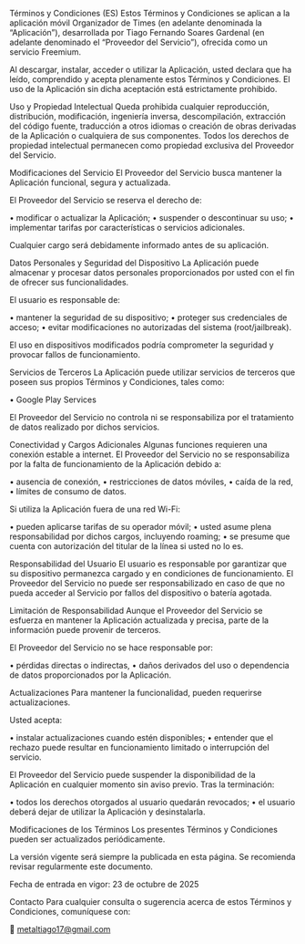 

Términos y Condiciones (ES)
Estos Términos y Condiciones se aplican a la aplicación móvil Organizador de Times (en adelante denominada la “Aplicación”), desarrollada por Tiago Fernando Soares Gardenal (en adelante denominado el “Proveedor del Servicio”), ofrecida como un servicio Freemium.

Al descargar, instalar, acceder o utilizar la Aplicación, usted declara que ha leído, comprendido y acepta plenamente estos Términos y Condiciones. El uso de la Aplicación sin dicha aceptación está estrictamente prohibido.

Uso y Propiedad Intelectual
Queda prohibida cualquier reproducción, distribución, modificación, ingeniería inversa, descompilación, extracción del código fuente, traducción a otros idiomas o creación de obras derivadas de la Aplicación o cualquiera de sus componentes.
Todos los derechos de propiedad intelectual permanecen como propiedad exclusiva del Proveedor del Servicio.

Modificaciones del Servicio
El Proveedor del Servicio busca mantener la Aplicación funcional, segura y actualizada.

El Proveedor del Servicio se reserva el derecho de:

• modificar o actualizar la Aplicación;
• suspender o descontinuar su uso;
• implementar tarifas por características o servicios adicionales.

Cualquier cargo será debidamente informado antes de su aplicación.

Datos Personales y Seguridad del Dispositivo
La Aplicación puede almacenar y procesar datos personales proporcionados por usted con el fin de ofrecer sus funcionalidades.

El usuario es responsable de:

• mantener la seguridad de su dispositivo;
• proteger sus credenciales de acceso;
• evitar modificaciones no autorizadas del sistema (root/jailbreak).

El uso en dispositivos modificados podría comprometer la seguridad y provocar fallos de funcionamiento.

Servicios de Terceros
La Aplicación puede utilizar servicios de terceros que poseen sus propios Términos y Condiciones, tales como:

• Google Play Services

El Proveedor del Servicio no controla ni se responsabiliza por el tratamiento de datos realizado por dichos servicios.

Conectividad y Cargos Adicionales
Algunas funciones requieren una conexión estable a internet.
El Proveedor del Servicio no se responsabiliza por la falta de funcionamiento de la Aplicación debido a:

• ausencia de conexión,
• restricciones de datos móviles,
• caída de la red,
• límites de consumo de datos.

Si utiliza la Aplicación fuera de una red Wi-Fi:

• pueden aplicarse tarifas de su operador móvil;
• usted asume plena responsabilidad por dichos cargos, incluyendo roaming;
• se presume que cuenta con autorización del titular de la línea si usted no lo es.

Responsabilidad del Usuario
El usuario es responsable por garantizar que su dispositivo permanezca cargado y en condiciones de funcionamiento.
El Proveedor del Servicio no puede ser responsabilizado en caso de que no pueda acceder al Servicio por fallos del dispositivo o batería agotada.

Limitación de Responsabilidad
Aunque el Proveedor del Servicio se esfuerza en mantener la Aplicación actualizada y precisa, parte de la información puede provenir de terceros.

El Proveedor del Servicio no se hace responsable por:

• pérdidas directas o indirectas,
• daños derivados del uso o dependencia de datos proporcionados por la Aplicación.

Actualizaciones
Para mantener la funcionalidad, pueden requerirse actualizaciones.

Usted acepta:

• instalar actualizaciones cuando estén disponibles;
• entender que el rechazo puede resultar en funcionamiento limitado o interrupción del servicio.

El Proveedor del Servicio puede suspender la disponibilidad de la Aplicación en cualquier momento sin aviso previo.
Tras la terminación:

• todos los derechos otorgados al usuario quedarán revocados;
• el usuario deberá dejar de utilizar la Aplicación y desinstalarla.

Modificaciones de los Términos
Los presentes Términos y Condiciones pueden ser actualizados periódicamente.

La versión vigente será siempre la publicada en esta página.
Se recomienda revisar regularmente este documento.

Fecha de entrada en vigor: 23 de octubre de 2025

Contacto
Para cualquier consulta o sugerencia acerca de estos Términos y Condiciones, comuníquese con:


📧 metaltiago17@gmail.com